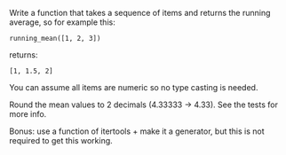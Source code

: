 Write a function that takes a sequence of items and returns the running average, so for example this:
```
running_mean([1, 2, 3])
```
returns:
```
[1, 1.5, 2]
```
You can assume all items are numeric so no type casting is needed.

Round the mean values to 2 decimals (4.33333 -> 4.33). See the tests for more info.

Bonus: use a function of itertools + make it a generator, but this is not required to get this working.

